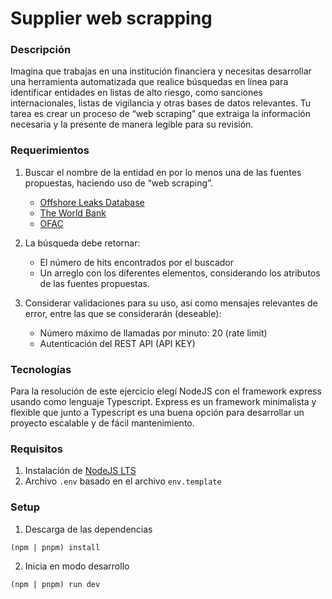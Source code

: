 # Supplier web scrapping

### **Descripción**
Imagina que trabajas en una institución financiera y necesitas desarrollar una herramienta automatizada que realice búsquedas en línea para identificar entidades en listas de alto riesgo, como sanciones internacionales, listas de vigilancia y otras bases de datos relevantes. Tu tarea es crear un proceso de “web scraping” que extraiga la información necesaria y la presente de manera legible para su revisión.

### **Requerimientos**
1. Buscar el nombre de la entidad en por lo menos una de las fuentes propuestas, haciendo uso de “web scraping”.

    * [Offshore Leaks Database](https://offshoreleaks.icij.org)
    * [The World Bank](https://projects.worldbank.org/en/projects-operations/procurement/debarred-firms)
    * [OFAC](https://sanctionssearch.ofac.treas.gov/)

2. La búsqueda debe retornar:
    * El número de hits encontrados por el buscador
    * Un arreglo con los diferentes elementos, considerando los atributos de las fuentes propuestas.

3. Considerar validaciones para su uso, así como mensajes relevantes de error, entre las que se considerarán (deseable):
    * Número máximo de llamadas por minuto: 20 (rate limit)
    * Autenticación del REST API (API KEY)

### **Tecnologías**

Para la resolución de este ejercicio elegí NodeJS con el framework express usando como lenguaje Typescript. Express es un framework minimalista y flexible que junto a Typescript es una buena opción para desarrollar un proyecto escalable y de fácil mantenimiento.

### **Requisitos**

1. Instalación de [NodeJS LTS](https://nodejs.org/en)
2. Archivo `.env` basado en el archivo `env.template`

### **Setup**

1. Descarga de las dependencias
```
(npm | pnpm) install
```

2. Inicia en modo desarrollo
```
(npm | pnpm) run dev
```

